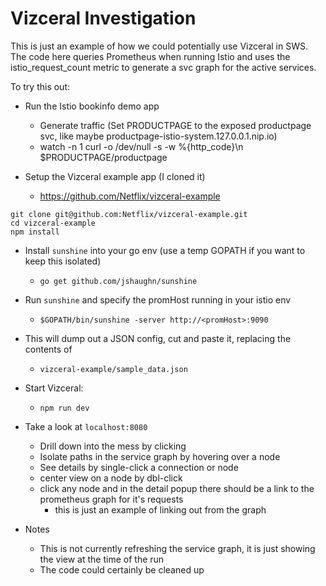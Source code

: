 # Vizceral Investigation

This is just an example of how we could potentially use Vizceral in SWS.  The code here
queries Prometheus when running Istio and uses the istio_request_count metric to
generate a svc graph for the active services.

To try this out:

* Run the Istio bookinfo demo app
  * Generate traffic (Set PRODUCTPAGE to the exposed productpage svc, like maybe productpage-istio-system.127.0.0.1.nip.io)
  * watch -n 1 curl -o /dev/null -s -w %{http_code}\n $PRODUCTPAGE/productpage

* Setup the Vizceral example app (I cloned it)
  * https://github.com/Netflix/vizceral-example

```
git clone git@github.com:Netflix/vizceral-example.git
cd vizceral-example
npm install
```

* Install `sunshine` into your go env (use a temp GOPATH if you want to keep this isolated)
  * `go get github.com/jshaughn/sunshine`

* Run `sunshine` and specify the promHost running in your istio env
  * `$GOPATH/bin/sunshine -server http://<promHost>:9090`

* This will dump out a JSON config, cut and paste it, replacing the contents of
  * `vizceral-example/sample_data.json`

* Start Vizceral:
  * `npm run dev`

* Take a look at `localhost:8080`
  * Drill down into the mess by clicking
  * Isolate paths in the service graph by hovering over a node
  * See details by single-click a connection or node
  * center view on a node by dbl-click
  * click any node and in the detail popup there should be a link to the prometheus graph for it's requests
    * this is just an example of linking out from the graph

* Notes
  * This is not currently refreshing the service graph, it is just showing the view at the time of the run
  * The code could certainly be cleaned up





